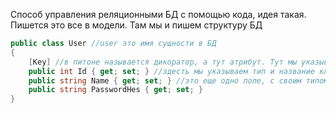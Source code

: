 Способ управления реляционными БД с помощью кода, идея такая.
Пишется это все в модели. Там мы и пишем структуру БД

```Cs
public class User //user это имя сущности в БД
{
    [Key] //в питоне называется дикоратор, а тут атрибут. Тут мы указываем что id будет являться ключем первичным
    public int Id { get; set; } //здесть мы указываем тип и название ключа
    public string Name { get; set; } //это еще одно поле, с своим типом и именем
    public string PasswordHes { get; set; }
}
```


